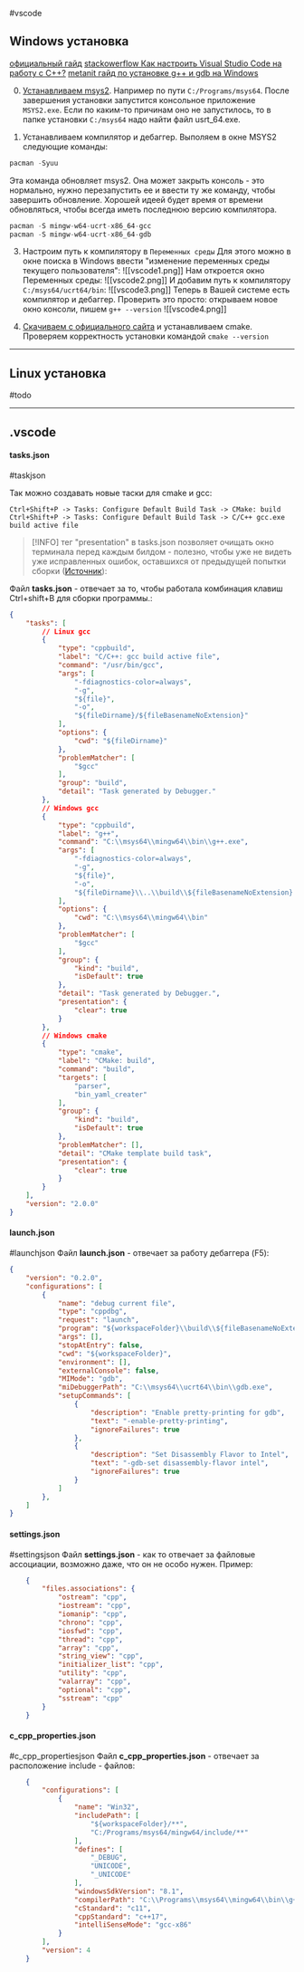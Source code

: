 #vscode
## Windows установка
[официальный гайд](https://code.visualstudio.com/docs/cpp/config-mingw)
[stackowerflow Как настроить Visual Studio Code на работу с С++?](https://ru.stackoverflow.com/questions/1172843/%D0%9A%D0%B0%D0%BA-%D0%BD%D0%B0%D1%81%D1%82%D1%80%D0%BE%D0%B8%D1%82%D1%8C-visual-studio-code-%D0%BD%D0%B0-%D1%80%D0%B0%D0%B1%D0%BE%D1%82%D1%83-%D1%81-%D0%A1)
[metanit гайд по установке g++ и gdb на Windows](https://metanit.com/cpp/tutorial/1.2.php)

0. [Устанавливаем msys2](https://www.msys2.org/).  Например по пути `C:/Programs/msys64`. После завершения установки запустится консольное приложение `MSYS2.exe`. Если по каким-то причинам оно не запустилось, то в папке установки `C:/msys64` надо найти файл usrt_64.exe.

2. Устанавливаем компилятор и дебаггер. Выполяем в окне MSYS2 следующие команды:
```C++
pacman -Syuu
```
Эта команда обновляет msys2. Она может закрыть консоль - это нормально, нужно перезапустить ее и ввести ту же команду, чтобы завершить обновление. Хорошей идеей будет время от времени обновляться, чтобы всегда иметь последнюю версию компилятора.
```C++
pacman -S mingw-w64-ucrt-x86_64-gcc
pacman -S mingw-w64-ucrt-x86_64-gdb
```

3. Настроим путь к компилятору в `Переменных среды` Для этого можно в окне поиска в Windows ввести "изменение переменных среды текущего пользователя":
![[vscode1.png]]
Нам откроется окно Переменных среды:
![[vscode2.png]]
И добавим путь к компилятору `C:/msys64/ucrt64/bin`:
![[vscode3.png]]
Теперь в Вашей системе есть компилятор и дебаггер. Проверить это просто: открываем новое окно консоли, пишем `g++ --version`
![[vscode4.png]]

4. [Скачиваем с официального сайта](https://cmake.org/download/) и устанавливаем cmake. Проверяем корректность установки командой `cmake --version`

***
## Linux установка
#todo

***
## .vscode

#### tasks.json
#taskjson 

Так можно создавать новые таски для cmake и gcc:
```console
Ctrl+Shift+P -> Tasks: Configure Default Build Task -> CMake: build
Ctrl+Shift+P -> Tasks: Configure Default Build Task -> C/C++ gcc.exe build active file
```

> [!INFO]
> тег "presentation" в tasks.json позволяет очищать окно терминала перед каждым билдом - полезно, чтобы уже не видеть уже исправленных ошибок, оставшихся от предыдущей попытки сборки ([Источник](https://stackoverflow.com/questions/46221272/)):

Файл **tasks.json** - отвечает за то, чтобы работала комбинация клавиш Ctrl+shift+B для сборки программы.:
```json
{
    "tasks": [
        // Linux gcc
        {
            "type": "cppbuild",
            "label": "C/C++: gcc build active file",
            "command": "/usr/bin/gcc",
            "args": [
                "-fdiagnostics-color=always",
                "-g",
                "${file}",
                "-o",
                "${fileDirname}/${fileBasenameNoExtension}"
            ],
            "options": {
                "cwd": "${fileDirname}"
            },
            "problemMatcher": [
                "$gcc"
            ],
            "group": "build",
            "detail": "Task generated by Debugger."
        },
        // Windows gcc
        {
            "type": "cppbuild",
            "label": "g++",
            "command": "C:\\msys64\\mingw64\\bin\\g++.exe",
            "args": [
                "-fdiagnostics-color=always",
                "-g",
                "${file}",
                "-o",
                "${fileDirname}\\..\\build\\${fileBasenameNoExtension}.exe"
            ],
            "options": {
                "cwd": "C:\\msys64\\mingw64\\bin"
            },
            "problemMatcher": [
                "$gcc"
            ],
            "group": {
                "kind": "build",
                "isDefault": true
            },
            "detail": "Task generated by Debugger.",
            "presentation": {
                "clear": true
            }
        },
        // Windows cmake
        {
            "type": "cmake",
            "label": "CMake: build",
            "command": "build",
            "targets": [
                "parser",
                "bin_yaml_creater"
            ],
            "group": {
                "kind": "build",
                "isDefault": true
            },
            "problemMatcher": [],
            "detail": "CMake template build task",
            "presentation": {
                "clear": true
            }
        }
    ],
    "version": "2.0.0"
}
```
#### launch.json
#launchjson
Файл **launch.json** - отвечает за работу дебаггера (F5):
```json
{
    "version": "0.2.0",
    "configurations": [
        {
            "name": "debug current file",
            "type": "cppdbg",
            "request": "launch",
            "program": "${workspaceFolder}\\build\\${fileBasenameNoExtension}.exe",
            "args": [],
            "stopAtEntry": false,
            "cwd": "${workspaceFolder}",
            "environment": [],
            "externalConsole": false,
            "MIMode": "gdb",
            "miDebuggerPath": "C:\\msys64\\ucrt64\\bin\\gdb.exe",
            "setupCommands": [
                {
                    "description": "Enable pretty-printing for gdb",
                    "text": "-enable-pretty-printing",
                    "ignoreFailures": true
                },
                {
                    "description": "Set Disassembly Flavor to Intel",
                    "text": "-gdb-set disassembly-flavor intel",
                    "ignoreFailures": true
                }
            ]
        },
    ]
}
```

#### settings.json
#settingsjson
Файл **settings.json** - как то отвечает за файловые ассоциации, возможно даже, что он не особо нужен. Пример:
```json
    {
        "files.associations": {
            "ostream": "cpp",
            "iostream": "cpp",
            "iomanip": "cpp",
            "chrono": "cpp",
            "iosfwd": "cpp",
            "thread": "cpp",
            "array": "cpp",
            "string_view": "cpp",
            "initializer_list": "cpp",
            "utility": "cpp",
            "valarray": "cpp",
            "optional": "cpp",
            "sstream": "cpp"
        }
    }
```

#### c_cpp_properties.json
#c_cpp_propertiesjson
Файл **c_cpp_properties.json** - отвечает за расположение include - файлов:
```json
    {
        "configurations": [
            {
                "name": "Win32",
                "includePath": [
                    "${workspaceFolder}/**", 
                    "C:/Programs/msys64/mingw64/include/**"
                ],
                "defines": [
                    "_DEBUG",
                    "UNICODE",
                    "_UNICODE"
                ],
                "windowsSdkVersion": "8.1",
                "compilerPath": "C:\\Programs\\msys64\\mingw64\\bin\\g++.exe",
                "cStandard": "c11",
                "cppStandard": "c++17",
                "intelliSenseMode": "gcc-x86"
            }
        ],
        "version": 4
    }
```
